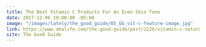 ```yaml
---
title: The Best Vitamin C Products For An Even Skin Tone
date: 2017-12-06 19:00:00 -05:00
image: "/images/lately/the_good_guide/05_GG_vit-c-feature-image.jpg"
link: https://www.ahalife.com/the-good-guide/post/2226/vitamin-c-natures-spot-treatment
site: The Good Guide
---
```


